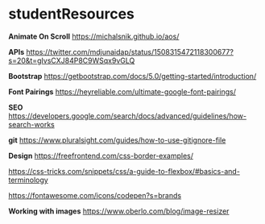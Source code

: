 # studentResources
__Animate On Scroll__
https://michalsnik.github.io/aos/

__APIs__
https://twitter.com/mdjunaidap/status/1508315472118300677?s=20&t=gIvsCXJ84P8C9WSqx9vGLQ

__Bootstrap__
https://getbootstrap.com/docs/5.0/getting-started/introduction/

__Font Pairings__
https://heyreliable.com/ultimate-google-font-pairings/

__SEO__
https://developers.google.com/search/docs/advanced/guidelines/how-search-works

__git__
https://www.pluralsight.com/guides/how-to-use-gitignore-file

__Design__
https://freefrontend.com/css-border-examples/

https://css-tricks.com/snippets/css/a-guide-to-flexbox/#basics-and-terminology

https://fontawesome.com/icons/codepen?s=brands

__Working with images__
https://www.oberlo.com/blog/image-resizer

